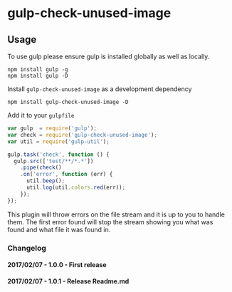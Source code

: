 # gulp-check-unused-image

## Usage

To use gulp please ensure gulp is installed globally as well as locally. 
```
npm install gulp -g
npm install gulp -D
```

Install `gulp-check-unused-image` as a development dependency
```shell
npm install gulp-check-unused-image -D
```

Add it to your `gulpfile`
```javascript
var gulp  = require('gulp');
var check = require('gulp-check-unused-image');
var util = require('gulp-util');

gulp.task('check', function () {
  gulp.src(['test/**/*.*'])
    .pipe(check()
    .on('error', function (err) {
      util.beep();
      util.log(util.colors.red(err));
    });
});
```

This plugin will throw errors on the file stream and it is up to you to handle them. The first error found will stop the stream showing you what was found and what file it was found in.

### Changelog
#### 2017/02/07 - 1.0.0 - First release
#### 2017/02/07 - 1.0.1 - Release Readme.md